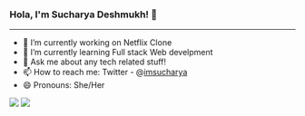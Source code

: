 ### Hola, I'm Sucharya Deshmukh! 👋
<hr>
<!-- <img src="20220506_134221.jpg" width="800" height="800"/> -->

- 🔭 I’m currently working on Netflix Clone
- 🌱 I’m currently learning Full stack Web develpment                                                                                                                     
- 💬 Ask me about any tech related stuff!
- 📫 How to reach me:  Twitter - @[imsucharya](https://twitter.com/imsucharya)
- 😄 Pronouns: She/Her

<img src ="https://github-readme-stats.vercel.app/api?username=imsucharya&&show_icons=true&title_color=ffffff&icon_color=bb2acf&text_color=daf7dc&bg_color=0d1117"/>
<img src ="https://camo.githubusercontent.com/4492d1452b328c8512b9e9d09afda997aeba2034a46fc2b20e3d108f0b6941a5/68747470733a2f2f6769746875622d726561646d652d73746174732e76657263656c2e6170702f6170692f746f702d6c616e67732f3f757365726e616d653d5072696e63652d4d656e64697261747461266c616e67735f636f756e743d38266c61796f75743d636f6d70616374267468656d653d726561637426686964655f626f726465723d747275652662675f636f6c6f723d314632323245267469746c655f636f6c6f723d4638354437462669636f6e5f636f6c6f723d46384438363626686964653d43"/>

